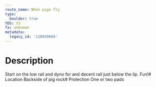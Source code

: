```yaml
---
route_name: When pigs fly
type:
  boulder: true
YDS: V3
fa: unknown
metadata:
  legacy_id: '118929669'
---
```

# Description
Start on the low rail and dyno for and decent rail just below the lip. Fun!# Location
Backside of pig rock# Protection
One or two pads